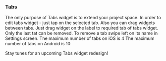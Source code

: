 
### Tabs

The only purpose of Tabs widget is to extend your project space. 
In order to edit tabs widget - just tap on the selected tab. 
Also you can drag widgets between tabs. Just drag widget on the label to required tab of tabs widget. 
Only the last tat can be removed. To remove a tab swipe left on its name in Settings screen.
The maximum number of tabs on iOS is 4
The maximum number of tabs on Android is 10

Stay tunes for an upcoming Tabs widget redesign!